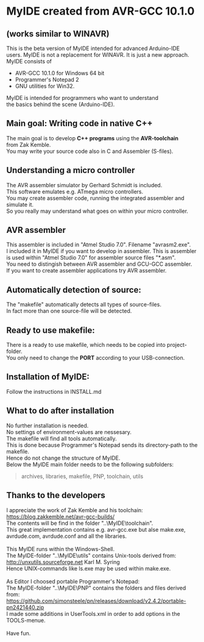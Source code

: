# MyIDE created from AVR-GCC 10.1.0 
## (works similar to WINAVR)
This is the beta version of MyIDE intended for advanced Arduino-IDE<br>
users. MyIDE is not a replacement for WINAVR. It is just a new approach.<br>
MyIDE consists of <br>
* AVR-GCC 10.1.0 for Windows 64 bit
* Programmer's Notepad 2
* GNU utilities for Win32.<br>

MyIDE is intended for programmers who want to understand<br>
the basics behind the scene (Arduino-IDE).
## Main goal: Writing code in native C++
The main goal is to develop **C++ programs** using the **AVR-toolchain**<br>
from Zak Kemble.<br>
You may write your source code also in C and Assembler (S-files).<br>

## Understanding a micro controller
The AVR assembler simulator by Gerhard Schmidt is included.<br>
This software emulates e.g. ATmega micro controllers.<br>
You may create assembler code, running the integrated assembler and simulate it.<br>
So you really may understand what goes on within your micro controller.<br>

## AVR assembler
This assembler is included in "Atmel Studio 7.0". Filename "avrasm2.exe".<br>
I included it in MyIDE if you want to develop in assembler.
This is assembler is used within "Atmel Studio 7.0" for assembler source files "*.asm".<br>
You need to distingish between AVR assembler and GCU-GCC assembler.<br>
If you want to create assembler applications try AVR assembler.<br>

## Automatically detection of source:<br>
The "makefile" automatically detects all types of source-files.<br>
In fact more than one source-file will be detected.<br>
## Ready to use makefile:<br>
There is a ready to use makefile, which needs to be copied into project-folder.<br>
You only need to change the **PORT** according to your USB-connection.
## Installation of MyIDE:<br>
Follow the instructions in INSTALL.md
## What to do after installation
No further installation is needed.<br>
No settings of environment-values are nessesary.<br>
The makefile will find all tools automatically.<br>
This is done because Programmer's Notepad sends its directory-path to the makefile.<br>
Hence do not change the structure of MyIDE.<br>
Below the MyIDE main folder needs to be the following subfolders: <br>
> archives, libraries, makefile, PNP, toolchain, utils<br>

## Thanks to the developers<br>
I appreciate the work of Zak Kemble and his toolchain:<br>
https://blog.zakkemble.net/avr-gcc-builds/<br>
The contents will be find in the folder "..\MyIDE\toolchain".<br>
This great implementation contains e.g. avr-gcc.exe but alse make.exe,<br>
avrdude.com, avrdude.conf and all the libraries.<br>
<br>
This MyIDE runs within the Windows-Shell.<br>
The MyIDE-folder "..\MyIDE\utils" contains Unix-tools derived from:<br>
http://unxutils.sourceforge.net Karl M. Syring<br>
Hence UNIX-commands like ls.exe may be used within make.exe.<br>
<br>
As Editor I choosed portable Programmer's Notepad:<br>
The MyIDE-folder "..\MyIDE\PNP" contains the folders and files derived from:<br>
https://github.com/simonsteele/pn/releases/download/v2.4.2/portable-pn2421440.zip<br>
I made some additions in UserTools.xml in order to add options in the TOOLS-menue.<br>
<br>
Have fun.

